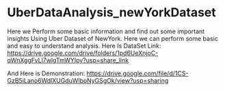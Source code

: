 # UberDataAnalysis_newYorkDataset
Here we Perform some basic information and find out some important insights Using Uber Dataset of NewYork.
Here we can perform some basic and easy to understand analysis.
Here Is DataSet Link: https://drive.google.com/drive/folders/1pd6UeXnjoC-qWnXggFvLl7wlgTmWYIpy?usp=share_link

And Here is Demonstration: https://drive.google.com/file/d/1CS-GzB5iLano6WdlXUGduWlboNyGSgOk/view?usp=sharing
